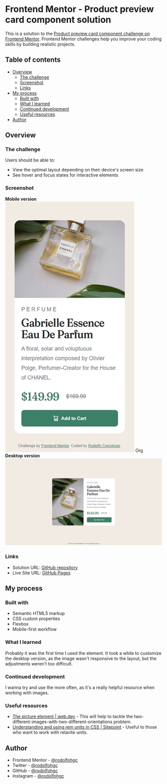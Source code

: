 # Frontend Mentor - Product preview card component solution

This is a solution to the [Product preview card component challenge on Frontend Mentor](https://www.frontendmentor.io/challenges/product-preview-card-component-GO7UmttRfa). Frontend Mentor challenges help you improve your coding skills by building realistic projects. 

## Table of contents

- [Overview](#overview)
  - [The challenge](#the-challenge)
  - [Screenshot](#screenshot)
  - [Links](#links)
- [My process](#my-process)
  - [Built with](#built-with)
  - [What I learned](#what-i-learned)
  - [Continued development](#continued-development)
  - [Useful resources](#useful-resources)
- [Author](#author)

## Overview

### The challenge

Users should be able to:

- View the optimal layout depending on their device's screen size
- See hover and focus states for interactive elements

### Screenshot
**Mobile version**
![Mobile version](/solutions/screenshot-mobile.jpg)
Org
**Desktop version**
![Desktop version](/solutions/screenshot-desktop.jpg)

### Links

- Solution URL: [GitHub repository](https://github.com/rodolfohgc/product-preview-card-component)
- Live Site URL: [GitHub Pages](https://rodolfohgc.github.io/product-preview-card-component/)

## My process

### Built with

- Semantic HTML5 markup
- CSS custom properties
- Flexbox
- Mobile-first workflow

### What I learned

Probably it was the first time I used the <picture> element. It took a while to customize the desktop version, as the image wasn't responsive to the layout, but the adjustments weren't too difficult.

### Continued development

I wanna try and use the <picture> more often, as it's a really helpful resource when working with images.

### Useful resources

- [The picture element | web.dev](https://web.dev/learn/design/picture-element) - This will help to tackle the two-different-images-with-two-different-orientations problem.
- [Understanding and using rem units in CSS | Sitepoint](https://www.sitepoint.com/understanding-and-using-rem-units-in-css/) - Useful to those who want to work with relavite units.

## Author

- Frontend Mentor - [@rodolfohgc](https://www.frontendmentor.io/profile/rodolfohgc)
- Twitter - [@rodolfohgc](https://www.x.com/rodolfohgc)
- GitHub - [@rodolfohgc](https://github.com/rodolfohgc)
- Instagram - [@rodolfohgc](https://www.instagram.com/rodolfohgc/)